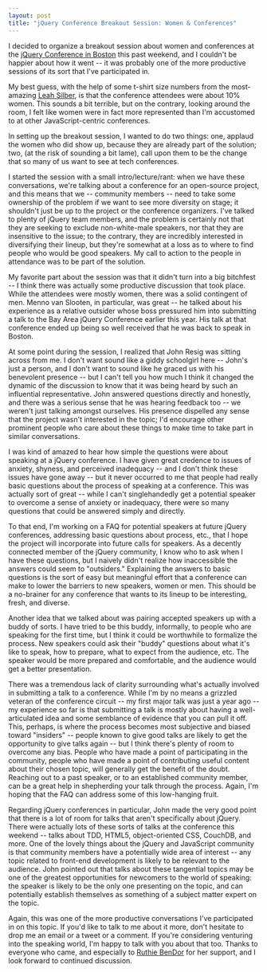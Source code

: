 ```yaml
---
layout: post
title: "jQuery Conference Breakout Session: Women & Conferences"
---
```


I decided to organize a breakout session about women and conferences at the
[jQuery Conference in Boston](http://events.jquery.org/2010/boston/) this past
weekend, and I couldn't be happier about how it went -- it was probably one of
the more productive sessions of its sort that I've participated in.

My best guess, with the help of some t-shirt size numbers from the most-amazing
[Leah Silber](http://twitter.com/#!/wifelette), is that the conference
attendees were about 10% women. This sounds a bit terrible, but on the
contrary, looking around the room, I felt like women were in fact more
represented than I'm accustomed to at other JavaScript-centric conferences.

In setting up the breakout session, I wanted to do two things: one, applaud the
women who did show up, because they are already part of the solution; two, (at
the risk of sounding a bit lame), call upon them to be the change that so many
of us want to see at tech conferences.

I started the session with a small intro/lecture/rant: when we have these
conversations, we're talking about a conference for an open-source project, and
this means that we -- community members -- need to take some ownership of the
problem if we want to see more diversity on stage; it shouldn't just be up to
the project or the conference organizers. I've talked to plenty of jQuery team
members, and the problem is certainly not that they are seeking to exclude
non-white-male speakers, nor that they are insensitive to the issue; to the
contrary, they are incredibly interested in diversifying their lineup, but
they're somewhat at a loss as to where to find people who would be good
speakers. My call to action to the people in attendance was to be part of the
solution.

My favorite part about the session was that it didn't turn into a big bitchfest
-- I think there was actually some productive discussion that took place. While
the attendees were mostly women, there was a solid contingent of men. Menno van
Slooten, in particular, was great -- he talked about his experience as a
relative outsider whose boss pressured him into submitting a talk to the Bay
Area jQuery Conference earlier this year. His talk at that conference ended up
being so well received that he was back to speak in Boston.

At some point during the session, I realized that John Resig was sitting across
from me. I don't want sound like a giddy schoolgirl here -- John's just a
person, and I don't want to sound like he graced us with his benevolent
presence -- but I can't tell you how much I think it changed the dynamic of the
discussion to know that it was being heard by such an influential
representative. John answered questions directly and honestly, and there was a
serious sense that he was hearing feedback too -- we weren't just talking
amongst ourselves. His presence dispelled any sense that the project wasn't
interested in the topic; I'd encourage other prominent people who care about
these things to make time to take part in similar conversations.

I was kind of amazed to hear how simple the questions were about speaking at a
jQuery conference. I have given great credence to issues of anxiety, shyness,
and perceived inadequacy -- and I don't think these issues have gone away --
but it never occurred to me that people had really basic questions about the
process of speaking at a conference. This was actually sort of great -- while I
can't singlehandedly get a potential speaker to overcome a sense of anxiety or
inadequacy, there were so many questions that could be answered simply and
directly.

To that end, I'm working on a FAQ for potential speakers at future jQuery
conferences, addressing basic questions about process, etc., that I hope the
project will incorporate into future calls for speakers. As a decently
connected member of the jQuery community, I know who to ask when I have these
questions, but I naively didn't realize how inaccessible the answers could seem
to "outsiders." Explaining the answers to basic questions is the sort of easy
but meaningful effort that a conference can make to lower the barriers to new
speakers, women or men. This should be a no-brainer for any conference that
wants to its lineup to be interesting,  fresh, and diverse.

Another idea that we talked about was pairing accepted speakers up with a buddy
of sorts. I have tried to be this buddy, informally, to people who are speaking
for the first time, but I think it could be worthwhile to formalize the
process. New speakers could ask their "buddy" questions about what it's like to
speak, how to prepare, what to expect from the audience, etc. The speaker would
be more prepared and comfortable, and the audience would get a better
presentation.

There was a tremendous lack of clarity surrounding what's actually involved in
submitting a talk to a conference. While I'm by no means a grizzled veteran of
the conference circuit -- my first major talk was just a year ago -- my
experience so far is that submitting a talk is mostly about having a
well-articulated idea and some semblance of evidence that you can pull it off.
This, perhaps, is where the process becomes most subjective and biased toward
"insiders" -- people known to give good talks are likely to get the opportunity
to give talks again -- but I think there's plenty of room to overcome any bias.
People who have made a point of participating in the community, people who have
made a point of contributing useful content about their chosen topic, will
generally get the benefit of the doubt. Reaching out to a past speaker, or to
an established community member, can be a great help in shepherding your talk
through the process. Again, I'm hoping that the FAQ can address some of this
low-hanging fruit.

Regarding jQuery conferences in particular, John made the very good point that
there is a lot of room for talks that aren't specifically about jQuery. There
were actually lots of these sorts of talks at the conference this weekend --
talks about TDD, HTML5, object-oriented CSS, CouchDB, and more. One of the
lovely things about the jQuery and JavaScript community is that community
members have a potentially wide area of interest -- any topic related to
front-end development is likely to be relevant to the audience. John pointed
out that talks about these tangential topics may be one of the greatest
opportunities for newcomers to the world of speaking: the speaker is likely to
be the only one presenting on the topic, and can potentially establish
themselves as something of a subject matter expert on the topic.

Again, this was one of the more productive conversations I've participated in
on this topic. If you'd like to talk to me about it more, don't hesitate to
drop me an email or a tweet or a comment. If you're considering venturing into
the speaking world, I'm happy to talk with you about that too. Thanks to
everyone who came, and especially to [Ruthie BenDor](http://twitter.com/#!/unruthless) for her support, and I look forward
to continued discussion.
